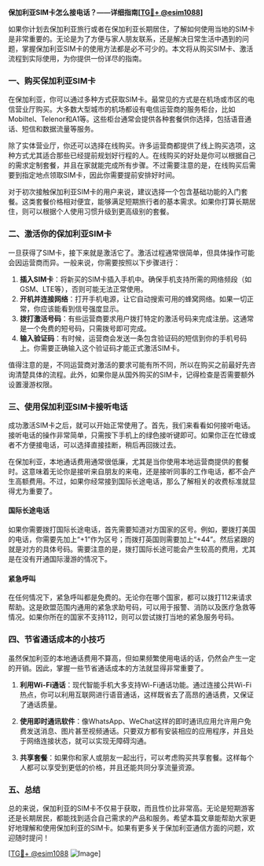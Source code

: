 **保加利亚SIM卡怎么接电话？——详细指南[[TG💪+ @esim1088](https://t.me/s/esim1088)]**

如果你计划去保加利亚旅行或者在保加利亚长期居住，了解如何使用当地的SIM卡是非常重要的。无论是为了方便与家人朋友联系，还是解决日常生活中遇到的问题，掌握保加利亚SIM卡的使用方法都是必不可少的。本文将从购买SIM卡、激活流程到实际使用，为你提供一份详尽的指南。

### 一、购买保加利亚SIM卡

在保加利亚，你可以通过多种方式获取SIM卡。最常见的方式是在机场或市区的电信营业厅购买。大多数大型城市的机场都设有电信运营商的服务柜台，比如Mobiltel、Telenor和A1等。这些柜台通常会提供各种套餐供你选择，包括语音通话、短信和数据流量等服务。

除了实体营业厅，你还可以选择在线购买。许多运营商都提供了线上购买选项，这种方式尤其适合那些已经提前规划好行程的人。在线购买的好处是你可以根据自己的需求定制套餐，并且在家就能完成所有步骤。不过需要注意的是，在线购买后需要到指定地点领取SIM卡，因此你需要提前安排好时间。

对于初次接触保加利亚SIM卡的用户来说，建议选择一个包含基础功能的入门套餐。这类套餐价格相对便宜，能够满足短期旅行者的基本需求。如果你打算长期居住，则可以根据个人使用习惯升级到更高级别的套餐。

### 二、激活你的保加利亚SIM卡

一旦获得了SIM卡，接下来就是激活它了。激活过程通常很简单，但具体操作可能会因运营商而异。一般来说，你需要按照以下步骤进行：

1. **插入SIM卡**：将新买的SIM卡插入手机中。确保手机支持所需的网络频段（如GSM、LTE等），否则可能无法正常使用。
2. **开机并连接网络**：打开手机电源，让它自动搜索可用的蜂窝网络。如果一切正常，你应该能看到信号强度显示。
3. **拨打激活号码**：有些运营商要求用户拨打特定的激活号码来完成注册。这通常是一个免费的短号码，只需拨号即可完成。
4. **输入验证码**：有时候，运营商会发送一条包含验证码的短信到你的手机号码上。你需要正确输入这个验证码才能正式激活SIM卡。

值得注意的是，不同运营商对激活的要求可能有所不同，所以在购买之前最好先咨询清楚具体的流程。此外，如果你是从国外购买的SIM卡，记得检查是否需要额外设置漫游权限。

### 三、使用保加利亚SIM卡接听电话

成功激活SIM卡之后，就可以开始正常使用了。首先，我们来看看如何接听电话。接听电话的操作非常简单，只需按下手机上的绿色接听键即可。如果你正在忙碌或者不方便接电话，可以选择直接挂断，稍后再回拨过去。

在保加利亚，本地通话费用通常很低廉，尤其是当你使用本地运营商提供的套餐时。这意味着无论你是接听来自朋友的来电，还是接听同事的工作电话，都不会产生高额费用。不过，如果你经常接到国际长途电话，那么了解相关的收费标准就显得尤为重要了。

#### 国际长途电话

如果你需要拨打国际长途电话，首先需要知道对方国家的区号。例如，要拨打美国的电话，你需要先加上“+1”作为区号；而拨打英国则需要加上“+44”。然后紧跟的就是对方的具体号码。需要注意的是，拨打国际长途可能会产生较高的费用，尤其是在没有开通国际漫游的情况下。

#### 紧急呼叫

在任何情况下，紧急呼叫都是免费的。无论你在哪个国家，都可以拨打112来请求帮助。这是欧盟范围内通用的紧急求助号码，可以用于报警、消防以及医疗急救等情况。如果你所在的国家不支持112，则可以尝试拨打当地的紧急服务号码。

### 四、节省通话成本的小技巧

虽然保加利亚的本地通话费用不算高，但如果频繁使用电话的话，仍然会产生一定的开销。因此，掌握一些节省通话成本的方法就显得非常重要了。

1. **利用Wi-Fi通话**：现代智能手机大多支持Wi-Fi通话功能。通过连接公共Wi-Fi热点，你可以利用互联网进行语音通话，这样既省去了高昂的通话费，又保证了通话质量。
   
2. **使用即时通讯软件**：像WhatsApp、WeChat这样的即时通讯应用允许用户免费发送消息、图片甚至视频通话。只要双方都有安装相应的应用程序，并且处于网络连接状态，就可以实现无障碍沟通。
   
3. **共享套餐**：如果你和家人或朋友一起出行，可以考虑购买共享套餐。这样每个人都可以享受到更低的价格，并且还能共同分享流量资源。

### 五、总结

总的来说，保加利亚的SIM卡不仅易于获取，而且性价比非常高。无论是短期游客还是长期居民，都能找到适合自己需求的产品和服务。希望本篇文章能帮助大家更好地理解和使用保加利亚的SIM卡。如果有更多关于保加利亚通信方面的问题，欢迎随时提问！

[[TG💪+ @esim1088](https://t.me/s/esim1088) ![Image](https://i.postimg.cc/4NQfJmqS/Snipaste-2025-05-13-00-14-12.png)]